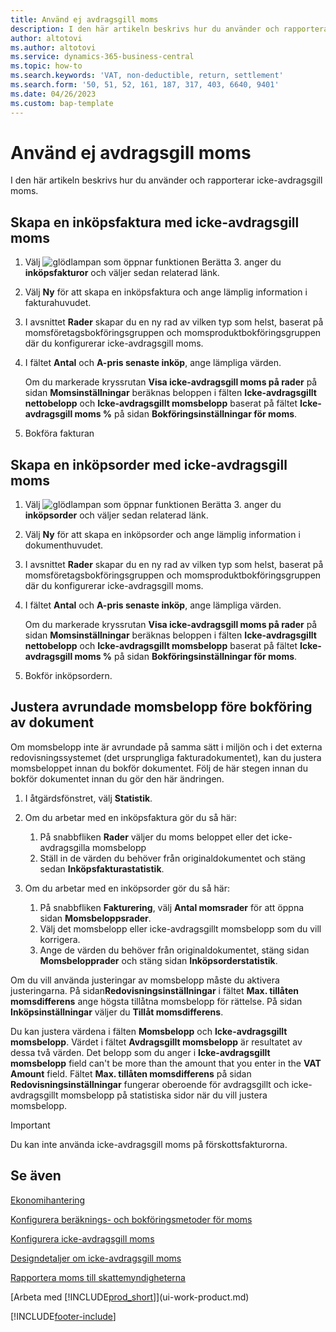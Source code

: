```yaml
---
title: Använd ej avdragsgill moms
description: I den här artikeln beskrivs hur du använder och rapporterar icke-avdragsgill moms.
author: altotovi
ms.author: altotovi
ms.service: dynamics-365-business-central
ms.topic: how-to
ms.search.keywords: 'VAT, non-deductible, return, settlement'
ms.search.form: '50, 51, 52, 161, 187, 317, 403, 6640, 9401'
ms.date: 04/26/2023
ms.custom: bap-template
---
```


# Använd ej avdragsgill moms

I den här artikeln beskrivs hur du använder och rapporterar icke-avdragsgill moms.

## Skapa en inköpsfaktura med icke-avdragsgill moms

1. Välj ![glödlampan som öppnar funktionen Berätta 3.](media/ui-search/search_small.png "Berätta vad du vill göra") anger du **inköpsfakturor** och väljer sedan relaterad länk.
2. Välj **Ny** för att skapa en inköpsfaktura och ange lämplig information i fakturahuvudet.
3. I avsnittet **Rader** skapar du en ny rad av vilken typ som helst, baserat på momsföretagsbokföringsgruppen och momsproduktbokföringsgruppen där du konfigurerar icke-avdragsgill moms.
4. I fältet **Antal** och **A-pris senaste inköp**, ange lämpliga värden.

    Om du markerade kryssrutan **Visa icke-avdragsgill moms på rader** på sidan **Momsinställningar** beräknas beloppen i fälten **Icke-avdragsgillt nettobelopp** och **Icke-avdragsgillt momsbelopp** baserat på fältet **Icke-avdragsgill moms %** på sidan **Bokföringsinställningar för moms**.

5. Bokföra fakturan

## Skapa en inköpsorder med icke-avdragsgill moms

1. Välj ![glödlampan som öppnar funktionen Berätta 3.](media/ui-search/search_small.png "Berätta vad du vill göra") anger du **inköpsorder** och väljer sedan relaterad länk.
2. Välj **Ny** för att skapa en inköpsorder och ange lämplig information i dokumenthuvudet.
3. I avsnittet **Rader** skapar du en ny rad av vilken typ som helst, baserat på momsföretagsbokföringsgruppen och momsproduktbokföringsgruppen där du konfigurerar icke-avdragsgill moms.
4. I fältet **Antal** och **A-pris senaste inköp**, ange lämpliga värden.

    Om du markerade kryssrutan **Visa icke-avdragsgill moms på rader** på sidan **Momsinställningar** beräknas beloppen i fälten **Icke-avdragsgillt nettobelopp** och **Icke-avdragsgillt momsbelopp** baserat på fältet **Icke-avdragsgill moms %** på sidan **Bokföringsinställningar för moms**.

5. Bokför inköpsordern.

## Justera avrundade momsbelopp före bokföring av dokument

Om momsbelopp inte är avrundade på samma sätt i miljön och i det externa redovisningssystemet (det ursprungliga fakturadokumentet), kan du justera momsbeloppet innan du bokför dokumentet. Följ de här stegen innan du bokför dokumentet innan du gör den här ändringen.

1. I åtgärdsfönstret, välj **Statistik**.
2. Om du arbetar med en inköpsfaktura gör du så här:

    1. På snabbfliken **Rader** väljer du moms beloppet eller det icke-avdragsgilla momsbelopp
    2. Ställ in de värden du behöver från originaldokumentet och stäng sedan **Inköpsfakturastatistik**.

3.  Om du arbetar med en inköpsorder gör du så här:

    1. På snabbfliken **Fakturering**, välj **Antal momsrader** för att öppna sidan **Momsbeloppsrader**.
    2. Välj det momsbelopp eller icke-avdragsgillt momsbelopp som du vill korrigera.
    3. Ange de värden du behöver från originaldokumentet, stäng sidan **Momsbelopprader** och stäng sidan **Inköpsorderstatistik**.

Om du vill använda justeringar av momsbelopp måste du aktivera justeringarna. På sidan**Redovisningsinställningar** i fältet **Max. tillåten momsdifferens** ange högsta tillåtna momsbelopp för rättelse. På sidan **Inköpsinställningar** väljer du **Tillåt momsdifferens**.

Du kan justera värdena i fälten **Momsbelopp** och **Icke-avdragsgillt momsbelopp**. Värdet i fältet **Avdragsgillt momsbelopp** är resultatet av dessa två värden. Det belopp som du anger i **Icke-avdragsgillt momsbelopp** field can't be more than the amount that you enter in the **VAT Amount** field. Fältet **Max. tillåten momsdifferens** på sidan **Redovisningsinställningar** fungerar oberoende för avdragsgillt och icke-avdragsgillt momsbelopp på statistiska sidor när du vill justera momsbelopp.

> [!IMPORTANT]
> Du kan inte använda icke-avdragsgill moms på förskottsfakturorna.

## Se även

[Ekonomihantering](finance.md)

[Konfigurera beräknings- och bokföringsmetoder för moms](finance-setup-vat.md)  

[Konfigurera icke-avdragsgill moms](finance-setup-nondeductible-vat.md)

[Designdetaljer om icke-avdragsgill moms](design-details-nondeductible-vat.md)

[Rapportera moms till skattemyndigheterna](finance-how-report-vat.md)

[Arbeta med [!INCLUDE[prod_short](includes/prod_short.md)]](ui-work-product.md)

[!INCLUDE[footer-include](includes/footer-banner.md)]
